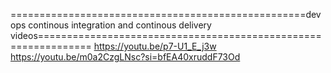 ===================================================devops continous integration and continous delivery  videos===============================================================
https://youtu.be/p7-U1_E_j3w 
https://youtu.be/m0a2CzgLNsc?si=bfEA40xruddF73Od



